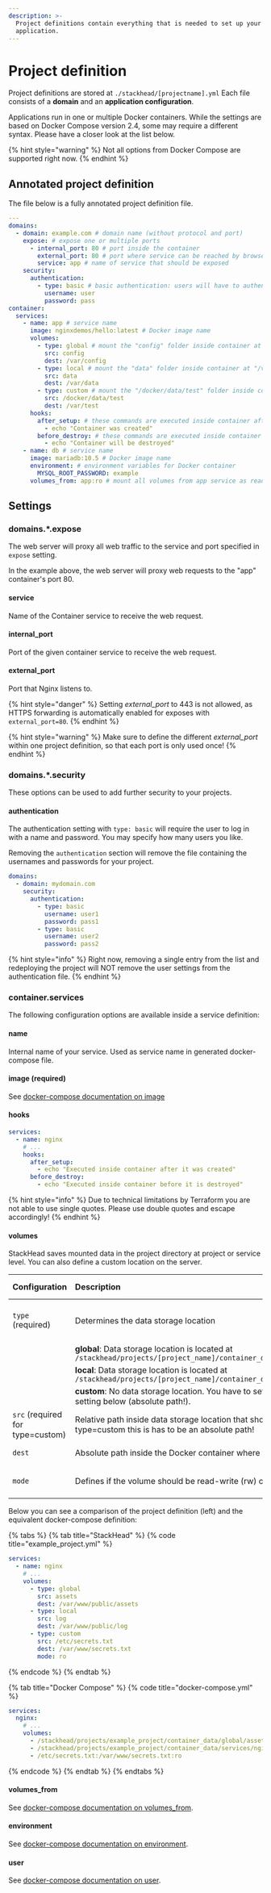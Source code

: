 ```yaml
---
description: >-
  Project definitions contain everything that is needed to set up your web
  application.
---
```


# Project definition

Project definitions are stored at `./stackhead/[projectname].yml` Each file consists of a **domain** and an **application configuration**.

Applications run in one or multiple Docker containers. While the settings are based on Docker Compose version 2.4, some may require a different syntax. Please have a closer look at the list below.

{% hint style="warning" %}
Not all options from Docker Compose are supported right now.
{% endhint %}

## Annotated project definition

The file below is a fully annotated project definition file.

```yaml
---
domains:
  - domain: example.com # domain name (without protocol and port)
    expose: # expose one or multiple ports
      - internal_port: 80 # port inside the container
        external_port: 80 # port where service can be reached by browsers (i.e. example.com:80)
        service: app # name of service that should be exposed
    security:
      authentication:
        - type: basic # basic authentication: users will have to authenticate with username ("user") and password ("pass")
          username: user
          password: pass
container:
  services:
    - name: app # service name
      image: nginxdemos/hello:latest # Docker image name
      volumes:
        - type: global # mount the "config" folder inside container at "/var/config". As both services use "global" they will mount the same source and share data.
          src: config
          dest: /var/config
        - type: local # mount the "data" folder inside container at "/var/data". This folder is not shared with other services ("local").
          src: data
          dest: /var/data
        - type: custom # mount the "/docker/data/test" folder inside container at "/var/test".
          src: /docker/data/test
          dest: /var/test
      hooks:
        after_setup: # these commands are executed inside container after it was created
          - echo "Container was created"
        before_destroy: # these commands are executed inside container before it is destroyed
          - echo "Container will be destroyed"
    - name: db # service name
      image: mariadb:10.5 # Docker image name
      environment: # environment variables for Docker container
        MYSQL_ROOT_PASSWORD: example
      volumes_from: app:ro # mount all volumes from app service as readonly
```

## Settings

### domains.\*.expose

The web server will proxy all web traffic to the service and port specified in `expose` setting.

In the example above, the web server will proxy web requests to the "app" container's port 80.

#### service

Name of the Container service to receive the web request.

#### internal\_port

Port of the given container service to receive the web request.

#### external\_port

Port that Nginx listens to.

{% hint style="danger" %}
Setting _external\_port_ to 443 is not allowed, as HTTPS forwarding is automatically enabled for exposes with `external_port=80`.
{% endhint %}

{% hint style="warning" %}
Make sure to define the different _external\_port_ within one project definition, so that each port is only used once!
{% endhint %}

### domains.\*.security

These options can be used to add further security to your projects.

#### authentication

The authentication setting with `type: basic` will require the user to log in with a name and password. You may specify how many users you like.

Removing the `authentication` section will remove the file containing the usernames and passwords for your project.

```yaml
domains:
  - domain: mydomain.com
    security:
      authentication:
        - type: basic
          username: user1
          password: pass1
        - type: basic
          username: user2
          password: pass2
```

{% hint style="info" %}
Right now, removing a single entry from the list and redeploying the project will NOT remove the user settings from the authentication file.
{% endhint %}

### container.services

The following configuration options are available inside a service definition:

#### name

Internal name of your service. Used as service name in generated docker-compose file.

#### image \(required\)

See [docker-compose documentation on image](https://docs.docker.com/compose/compose-file/compose-file-v2/#image)

#### hooks

```yaml
services:
  - name: nginx
    # ...
    hooks:
      after_setup:
        - echo "Executed inside container after it was created"
      before_destroy:
        - echo "Executed inside container before it is destroyed"
```

{% hint style="info" %}
Due to technical limitations by Terraform you are not able to use single quotes. Please use double quotes and escape accordingly!
{% endhint %}

#### volumes

StackHead saves mounted data in the project directory at project or service level. You can also define a custom location on the server.

| Configuration | Description | Allowed values |
| :--- | :--- | :--- |
| `type` \(required\) | Determines the data storage location | "global", "local" or "custom" |
|  | **global**: Data storage location is located at `/stackhead/projects/[project_name]/container_data/global/` |  |
|  | **local**: Data storage location is located at `/stackhead/projects/[project_name]/container_data/services/[service_name]/` |  |
|  | **custom**: No data storage location. You have to set it yourself using the _src_ setting below \(absolute path!\). |  |
| `src`  \(required for type=custom\) | Relative path inside data storage location that should be mounted.  Note: When type=custom this is has to be an absolute path! | any string |
| `dest` | Absolute path inside the Docker container where the mount should be applied | any string |
| `mode` | Defines if the volume should be read-write \(rw\) or readonly \(ro\) | "rw" \(default\) or "ro" |

Below you can see a comparison of the project definition \(left\) and the equivalent docker-compose definition:

{% tabs %}
{% tab title="StackHead" %}
{% code title="example\_project.yml" %}
```yaml
services:
  - name: nginx
    # ...
    volumes:
      - type: global
        src: assets
        dest: /var/www/public/assets
      - type: local
        src: log
        dest: /var/www/public/log
      - type: custom
        src: /etc/secrets.txt
        dest: /var/www/secrets.txt
        mode: ro
```
{% endcode %}
{% endtab %}

{% tab title="Docker Compose" %}
{% code title="docker-compose.yml" %}
```yaml
services:
  nginx:
    # ...
    volumes:
      - /stackhead/projects/example_project/container_data/global/assets:/var/www/public/assets:rw
      - /stackhead/projects/example_project/container_data/services/nginx/log:/var/www/public/log:rw
      - /etc/secrets.txt:/var/www/secrets.txt:ro
```
{% endcode %}
{% endtab %}
{% endtabs %}

#### volumes\_from

See [docker-compose documentation on volumes\_from](https://docs.docker.com/compose/compose-file/compose-file-v2/#volumes_from).

#### environment

See [docker-compose documentation on environment](https://docs.docker.com/compose/compose-file/compose-file-v2/#environment).

#### user

See [docker-compose documentation on user](https://docs.docker.com/compose/compose-file/compose-file-v2/#user).

